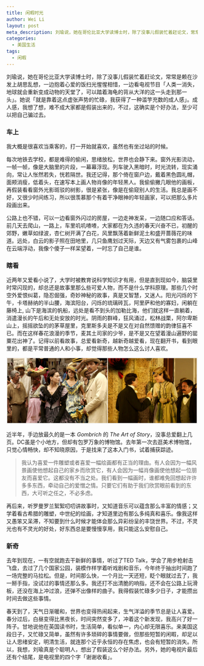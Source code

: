 ```yaml
---
title: 闲暇时光
author: Wei Li
layout: post
meta_description: 刘瑜说，她在哥伦比亚大学读博士时，除了没事儿假装忙着赶论文，常常是赖在沙发上胡思乱想，一边抱着心爱的饭扫光惺惺相惜，一边看电视节目「人类一消失，地球就会重新变成动物的天堂了，可以踏着海龟的背从大洋的这一头走到那一头」。
categories:
  - 美国生活
tags:
  - 闲暇
---
```

刘瑜说，她在哥伦比亚大学读博士时，除了没事儿假装忙着赶论文，常常是赖在沙发上胡思乱想，一边抱着心爱的饭扫光惺惺相惜，一边看电视节目「人类一消失，地球就会重新变成动物的天堂了，可以踏着海龟的背从大洋的这一头走到那一头」。她说「就是靠着这点虚张声势的忙碌，我获得了一种滥竽充数的成人感」。成人感，我想了想，难不成大家都是假装出来的，不过，这确实是个好办法，至少可以把自己骗过去。

### 车上
我大概是很喜欢当乘客的，打一开始就喜欢，虽然也有坐过站的时候。

每次地铁去学校，都是难得的偷闲，思绪放松，世界也会静下来。窗外光影流动，一帧一帧，像是大脑里的片段，一幕幕浮现。列车驶入黑暗时，时光流转，现实涌向，常让人怅然若失，恍若隔世。我还记得，那个倚在窗户边，戴着黑色圆礼帽，面颊消瘦，低着头，在速写本上画人物肖像的年轻黑人。我偷偷撇几眼他的画板，再假装看看窗外光影斑驳的树影，很是紧张，像是在偷窥别人的生活。我总是画不好，又很少时间练习，所以很羡慕那个有着干净眼神的年轻画家，可以把那么多片段画出来。

公路上也不错，可以一边看窗外闪过的房屋，一边走神发呆，一边随口应和答话。前几天去爬山，一路上，车里叽叽喳喳，大家都在为久违的春天兴奋不已，初醒的郊野，嫩草如绿波，杏仁树开满了白花，风里飘荡着新鲜泥土和盛开蔷薇花的味道。远处，白云的影子照在田地里，几只鱼鹰划过天际，天边又有气雾包裹的山峰在云端浮动，我像个傻子一样呆望着，一时忘了自己是谁。

### 瞎看
近两年又爱看小说了，大学时被教育说科学知识才有用，但是直到现如今，脑袋里时常闪现的，却总还是故事里那么些可爱人物，而不是什么学科原理。那些几个时空外爱恨纠葛，隐忍倔强，奇妙神秘的故事，真是又智慧，又迷人。阳光闪烁的下午，卡塔赫纳的半山腰，海滨阳台，闪烁的琉璃砖瓦，阿里萨和他的寡妇，闲躺在藤椅上, 山下是海滨的帆船，远处是看不到头的加勒比海，他们就这样一直躺着，消遣漫长的午后和无处安放的时光。阴雨的群峰，狂风涌过，松林战栗，阿尔卑斯山上，摇摇欲坠的的茅草屋里，克里斯多夫是不是又在对自然馈赠的韵律狂喜不已。而在这样春花浪漫的季节，麦其土司家的少爷，是不是又在望着漫山遍野的罂粟花出神了。记得以前看故事，总爱看新奇，越新奇越爱看，现在翻开书，看到眼里的，都是平常普通的人和小事，却觉得那些人物怎么这么讨人喜欢。

![love-in-the-time-of-cholera][love-in-the-time-of-cholera]

近半年，手边放最久的是一本 *Gombrich* 的 *The Art of Story*，没事总爱翻上几页。DC虽是个小地方，但却有包罗万象的博物馆。去年第一次去逛美术博物馆，只觉心情畅快，却不知晓原因，于是找来了这本入门书，试着捕获踪迹。

> 我认为喜爱一件雕塑或者喜爱一幅绘画都有正当的理由。有人会因为一幅风景画使他想起自己的家乡而欣赏它，有人会因为一幅肖像画使他想起一位朋友而喜爱它。这都没有不当之处。我们看到一幅画时，谁都难免回想起许许多多东西，牵动自己的爱憎之情。只要它们有助于我们欣赏眼前看到的东西，大可听之任之，不必多虑。

再后来，听罗曼罗兰絮絮叨叨讲故事时，又知道音乐可以蕴含那么丰富的情感；又学着看古希腊的雕塑，中世纪的绘画，才知道里边有那么多纯真和喜乐。像我这样又愚笨又呆滞，不知要到什么时候才能体会那么异彩纷呈的丰饶世界。不过，不灵光也有不灵光的好处，好东西总是要慢慢享用，我只能这么安慰自己。

### 新奇
去年到现在，一有空就跑去干新鲜的事情，听过了TED Talk，学会了用步枪射击飞盘，去过了几个国家公园，装模作样学着听戏剧和音乐，今年终于抽出时间跑了一场完整的马拉松。但是，时间那么快，一个月比一天还短，眨个眼就过去了，我一掰手指，没试过的事情还那么多。我还打不出清脆的响指，还不会在公路上玩滑板，还没在海上冲过浪，还弹不出像样的曲子。我得假装忙碌多少日子，才能攒出时间去做这些事情。

春天到了，天气日渐暖和，世界也变得热闹起来，生气洋溢的季节总是让人喜爱。春分过后，白昼变得比黑夜长，时间突然变多了，冲着这个新发现，我高兴了好一阵子。甘地说他在英国读书时，生活简单，看似单一，内心却无限喜乐。来美国这段日子，又忙碌又简单，虽然有许多琐碎的事情要做，但那些短暂的闲暇，却足以让人思绪安定，明清生活，就连那个近乎永恒的存在焦虑，也会有短暂的消失。所以，我想，刘瑜真是个聪明人，想出了假装这么个好办法。另外，她的电视片最后还有个结尾，是电视里的四个字「谢谢收看」。

[love-in-the-time-of-cholera]: /uploads/2016/03/love-in-the-time-of-cholera.jpg
[yiyi]: https://movie.douban.com/subject/1292434/



